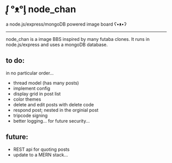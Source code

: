 # ᶘ ᵒᴥᵒᶅ node_chan

a node.js/express/mongoDB powered image board ʕ•ᴥ•ʔ

---

node_chan is a image BBS inspired by many futaba clones.
It runs in node.js/express and uses a mongoDB database.

## to do:

in no particular order...

- thread model (has many posts)
- implement config
- display grid in post list
- color themes
- delete and edit posts with delete code
- respond post; nested in the orginial post
- tripcode signing
- better logging... for future security...

## future:

- REST api for quoting posts
- update to a MERN stack...
